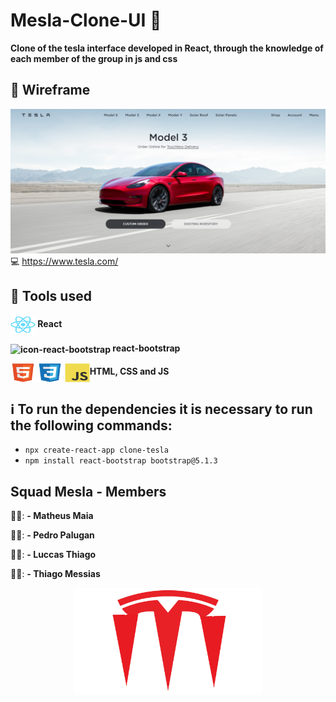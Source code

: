 # Mesla-Clone-UI :open_file_folder:     

**Clone of the tesla interface developed in React, through the knowledge of each member of the group in js and css**

## :pushpin: Wireframe

![tesla](https://github.com/MatheusAlvarez/Mesla-Clone-UI/blob/main/tesla.png)
💻 https://www.tesla.com/

##  📌 Tools used

**<img align="center" alt="icon-js" height="30" width="40" src="https://raw.githubusercontent.com/devicons/devicon/master/icons/react/react-original.svg" style="max-width:100%;"></img> React** 

**<img align="center" alt="icon-react-bootstrap" height="35" width="35" src="https://avatars.githubusercontent.com/u/6853419?s=200&v=4" style="max-width:100%;"></img> react-bootstrap**

**<img align="center" alt="icon-js" height="30" width="40" src="https://raw.githubusercontent.com/devicons/devicon/master/icons/html5/html5-original.svg" style="max-width:100%;"></img> <img align="center" alt="icon-js" height="30" width="40" src="https://raw.githubusercontent.com/devicons/devicon/master/icons/css3/css3-original.svg" style="max-width:100%;"></img> <img align="center" alt="icon-js" height="30" width="40" src="https://raw.githubusercontent.com/devicons/devicon/master/icons/javascript/javascript-original.svg" style="max-width:100%;"></img>HTML, CSS and JS** 

## :information_source: To run the dependencies it is necessary to run the following commands:
 - ``` npx create-react-app clone-tesla ```
 - ``` npm install react-bootstrap bootstrap@5.1.3 ```

<!-- ## :information_source: Run it in Netlify -> Link below
:link: **- https://** -->

## Squad Mesla - Members

👨‍💻: **- Matheus Maia**

👨‍💻: **- Pedro Palugan**

👨‍💻: **- Luccas Thiago**

👨‍💻: **- Thiago Messias**



<p align="center">
  <img width="300px" height"=300px" src="https://github.com/MatheusAlvarez/Mesla-Clone-UI/blob/main/icon.png">
  </p>
